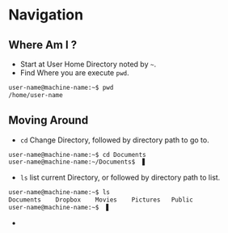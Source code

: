 Navigation
===

Where Am I ?
---

- Start at User Home Directory noted by ` ~ `.
- Find Where you are execute ` pwd `.

```bash
user-name@machine-name:~$ pwd
/home/user-name
```

Moving Around 
---

- ` cd ` Change Directory, followed by directory path to go to.

```bash
user-name@machine-name:~$ cd Documents
user-name@machine-name:~/Documents$  ▋
```

- ` ls ` list current Directory, or followed by directory path to list.

```bash
user-name@machine-name:~$ ls
Documents    Dropbox    Movies    Pictures   Public
user-name@machine-name:~$  ▋
```

- 
